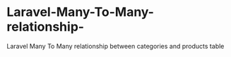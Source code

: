 # Laravel-Many-To-Many-relationship-
Laravel Many To Many relationship between categories and products table
